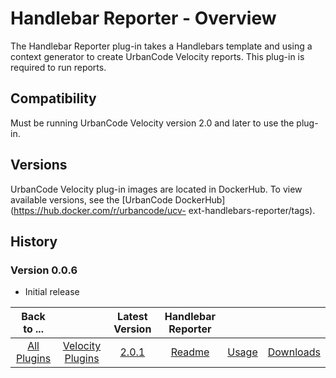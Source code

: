 
# Handlebar Reporter - Overview

The Handlebar Reporter plug-in takes a Handlebars template and using a context generator to create UrbanCode Velocity reports. This plug-in is required to run reports.

## Compatibility

Must be running UrbanCode Velocity version 2.0 and later to use the plug-in.

## Versions

UrbanCode Velocity plug-in images are located in DockerHub. To view available versions, see the [UrbanCode DockerHub](https://hub.docker.com/r/urbancode/ucv- ext-handlebars-reporter/tags).

## History

### Version 0.0.6

* Initial release

|Back to ...||Latest Version|Handlebar Reporter |||
| :---: | :---: | :---: | :---: | :---: | :---: |
|[All Plugins](../../index.md)|[Velocity Plugins](../README.md)|[2.0.1](https://raw.githubusercontent.com/UrbanCode/IBM-UCV-PLUGINS/main/files/ucv-ext-handlebars-reporter/ucv-ext-handlebars-reporter:2.0.1.tar.7z.001)|[Readme](README.md)|[Usage](usage.md)|[Downloads](downloads.md)|
